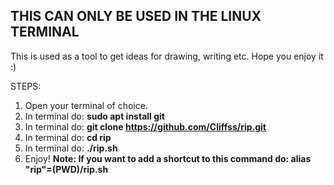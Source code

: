 THIS CAN ONLY BE USED IN THE LINUX TERMINAL 
--
This is used as a tool to get ideas for drawing, writing etc. Hope you enjoy it :)

STEPS:
1. Open your terminal of choice.
2. In terminal do: **sudo apt install git**
3. In terminal do: **git clone https://github.com/Cliffss/rip.git**
4. In terminal do: **cd rip**
5. In terminal do: **./rip.sh**
6. Enjoy!
**Note: If you want to add a shortcut to this command do: alias "rip"=(PWD)/rip.sh**
